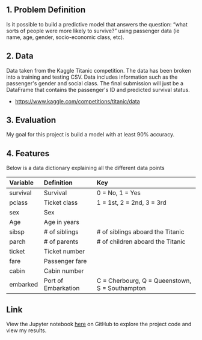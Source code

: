 ## 1. Problem Definition
 Is it possible to build a predictive model that answers the question: “what sorts of people were more likely to survive?” using passenger data (ie name, age, gender, socio-economic class, etc).

## 2. Data
Data taken from the Kaggle Titanic competition. The data has been broken into a training and testing CSV. Data includes information such as the passenger's gender and social class. The final submission will just be a DataFrame that contains the passenger's ID and predicted survival status.

* https://www.kaggle.com/competitions/titanic/data

## 3. Evaluation
My goal for this project is build a model with at least 90% accuracy.


## 4. Features 
Below is a data dictionary explaining all the different data points

|Variable| Definition| Key|
|:-------|:----------|:---|
|survival|Survival|0 = No, 1 = Yes|
|pclass|Ticket class|1 = 1st, 2 = 2nd, 3 = 3rd|
|sex|Sex|
|Age|Age in years|
|sibsp|# of siblings |# of siblings aboard the Titanic|
|parch|# of parents |# of children aboard the Titanic|
|ticket|Ticket number|
|fare|Passenger fare|
|cabin|Cabin number|
|embarked|Port of Embarkation|C = Cherbourg, Q = Queenstown, S = Southampton|

## Link
View the Jupyter notebook [here](https://github.com/mikemiller97/titanic-ml-model/blob/main/titanic-death-prediction-kaggle-link.ipynb) on GitHub to explore the project code and view my results.
